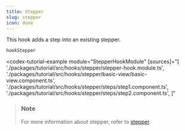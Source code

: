 ```yaml
---
title: Stepper
slug: stepper
icon: done
---
```


This hook adds a step into an existing stepper.

`hookStepper`

<codex-tutorial-example
    module="StepperHookModule"
    [sources]="[
        './packages/tutorial/src/hooks/stepper/stepper-hook.module.ts',
        './packages/tutorial/src/hooks/stepper/basic-view/basic-view.component.ts',
        './packages/tutorial/src/hooks/stepper/steps/step1.component.ts',
        './packages/tutorial/src/hooks/stepper/steps/step2.component.ts',
        ]"
></codex-tutorial-example>

> ### Note
>
> For more information about stepper, refer to [stepper](#components/stepper/overview).
